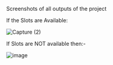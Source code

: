 Screenshots of all outputs of the project

If the Slots are Available:

![Capture (2)](https://user-images.githubusercontent.com/67605455/136092736-7ba19db7-8a8d-4e53-9c44-8f70d134e62f.JPG)

If Slots are NOT available then:-

![image](https://user-images.githubusercontent.com/67605455/136092345-b0bf4449-3d84-4171-b895-1354d40ee513.png)
